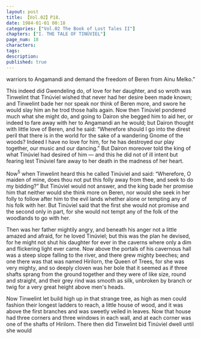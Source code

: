 ```yaml
---
layout: post
title: 【Vol.02】P18.
date: 1984-01-01 00:18
categories: ["Vol.02 The Book of Lost Tales II"]
chapters: ["I. THE TALE OF TINÚVIEL"]
page_num: 18
characters: 
tags: 
description: 
published: true
---
```


<p style="text-indent: 0;">
warriors to Angamandi and demand the freedom of Beren from Ainu Melko.”
</p>

This indeed did Gwendeling do, of love for her daughter, and so wroth was Tinwelint that Tinúviel wished that never had her desire been made known; and Tinwelint bade her nor speak nor think of Beren more, and swore he would slay him an he trod those halls again. Now then Tinúviel pondered much what she might do, and going to Dairon she begged him to aid her, or indeed to fare away with her to Angamandi an he would; but Dairon thought with little love of Beren, and he said: “Wherefore should I go into the direst peril that there is in the world for the sake of a wandering Gnome of the woods? Indeed I have no love for him, for he has destroyed our play together, our music and our dancing.” But Dairon moreover told the king of what Tinúviel had desired of him — and this he did not of ill intent but fearing lest Tinúviel fare away to her death in the madness of her heart.

Now<SUP>5</SUP> when Tinwelint heard this he called Tinúviel and said: “Wherefore, O maiden of mine, does thou not put this folly away from thee, and seek to do my bidding?” But Tinúviel would not answer, and the king bade her promise him that neither would she think more on Beren, nor would she seek in her folly to follow after him to the evil lands whether alone or tempting any of his folk with her. But Tinúviel said that the first she would not promise and the second only in part, for she would not tempt any of the folk of the woodlands to go with her.

Then was her father mightily angry, and beneath his anger not a little amazed and afraid, for he loved Tinúviel; but this was the plan he devised, for he might not shut his daughter for ever in the caverns where only a dim and flickering light ever came. Now above the portals of his cavernous hall was a steep slope falling to the river, and there grew mighty beeches; and one there was that was named Hirilorn, the Queen of Trees, for she was very mighty, and so deeply cloven was her bole that it seemed as if three shafts sprang from the ground together and they were of like size, round and straight, and their grey rind was smooth as silk, unbroken by branch or twig for a very great height above men's heads.

Now Tinwelint let build high up in that strange tree, as high as men could fashion their longest ladders to reach, a little house of wood, and it was above the first branches and was sweetly veiled in leaves. Now that house had three corners and three windows in each wall, and at each corner was one of the shafts of Hirilorn. There then did Tinwelint bid Tinúviel dwell until she would


